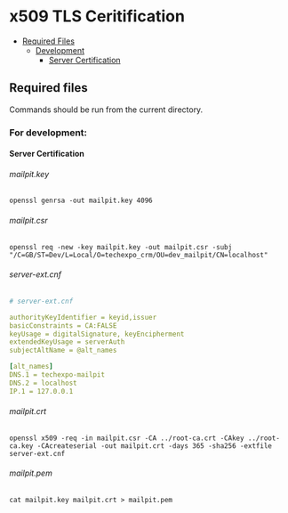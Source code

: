 # x509 TLS Ceritification

- [Required Files](#required-files)
  - [Development](#for-development)
    - [Server Certification](#server-certification)

## Required files

Commands should be run from the current directory.

### For development:

#### Server Certification

###### mailpit.key

```console
openssl genrsa -out mailpit.key 4096
```

###### mailpit.csr

```console
openssl req -new -key mailpit.key -out mailpit.csr -subj "/C=GB/ST=Dev/L=Local/O=techexpo_crm/OU=dev_mailpit/CN=localhost"
```

###### server-ext.cnf

```yaml
# server-ext.cnf

authorityKeyIdentifier = keyid,issuer
basicConstraints = CA:FALSE
keyUsage = digitalSignature, keyEncipherment
extendedKeyUsage = serverAuth
subjectAltName = @alt_names

[alt_names]
DNS.1 = techexpo-mailpit
DNS.2 = localhost
IP.1 = 127.0.0.1
```

###### mailpit.crt

```console
openssl x509 -req -in mailpit.csr -CA ../root-ca.crt -CAkey ../root-ca.key -CAcreateserial -out mailpit.crt -days 365 -sha256 -extfile server-ext.cnf
```

###### mailpit.pem

```console
cat mailpit.key mailpit.crt > mailpit.pem
```
